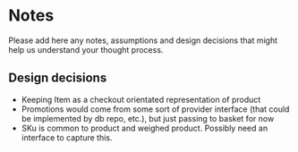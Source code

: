 # Notes

Please add here any notes, assumptions and design decisions that might help us understand your thought process.

## Design decisions

- Keeping Item as a checkout orientated representation of product
- Promotions would come from some sort of provider interface (that could be implemented by db repo, etc.), but just passing to basket for now
- SKu is common to product and weighed product. Possibly need an interface to capture this. 